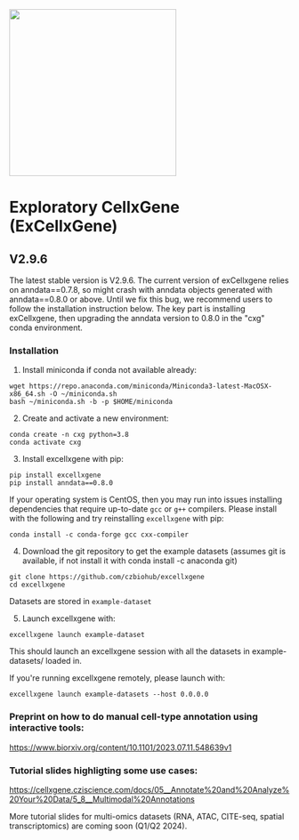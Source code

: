 <img src="./cellxgene-logo.png" width="300">

# Exploratory CellxGene (ExCellxGene)


## V2.9.6
The latest stable version is V2.9.6. The current version of exCellxgene relies on anndata==0.7.8, so might crash with anndata objects generated with anndata==0.8.0 or above. Until we fix this bug, we recommend users to follow the installation instruction below. The key part is installing exCellxgene, then upgrading the anndata version to 0.8.0 in the "cxg" conda environment.

### Installation

1. Install miniconda if conda not available already:

```
wget https://repo.anaconda.com/miniconda/Miniconda3-latest-MacOSX-x86_64.sh -O ~/miniconda.sh
bash ~/miniconda.sh -b -p $HOME/miniconda
```

2. Create and activate a new environment:

```
conda create -n cxg python=3.8
conda activate cxg
```

3. Install excellxgene with pip:
```
pip install excellxgene
pip install anndata==0.8.0
```

If your operating system is CentOS, then you may run into issues installing dependencies that require up-to-date `gcc` or `g++` compilers. Please install with the following and try reinstalling `excellxgene` with pip:
```
conda install -c conda-forge gcc cxx-compiler
```

4. Download the git repository to get the example datasets (assumes git is available, if not install it with conda install -c anaconda git)
```
git clone https://github.com/czbiohub/excellxgene
cd excellxgene
```
Datasets are stored in `example-dataset`

5. Launch excellxgene with:
```
excellxgene launch example-dataset
```


This should launch an excellxgene session with all the datasets in example-datasets/ loaded in.

If you're running excellxgene remotely, please launch with:
```
excellxgene launch example-datasets --host 0.0.0.0
```

### Preprint on how to do manual cell-type annotation using interactive tools: 
https://www.biorxiv.org/content/10.1101/2023.07.11.548639v1

### Tutorial slides highligting some use cases:
https://cellxgene.cziscience.com/docs/05__Annotate%20and%20Analyze%20Your%20Data/5_8__Multimodal%20Annotations

More tutorial slides for multi-omics datasets (RNA, ATAC, CITE-seq, spatial transcriptomics) are coming soon (Q1/Q2 2024).
